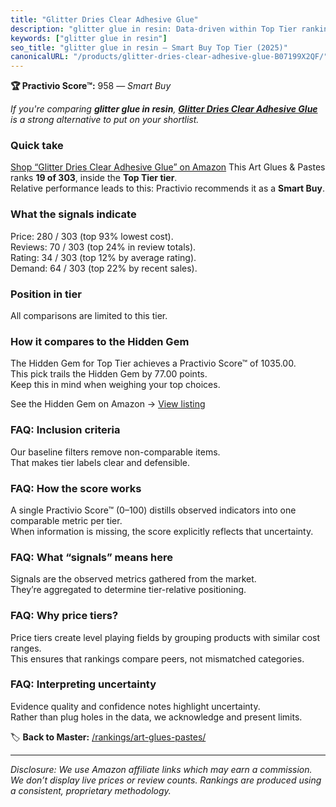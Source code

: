 ```yaml
---
title: "Glitter Dries Clear Adhesive Glue"
description: "glitter glue in resin: Data-driven within Top Tier ranking using the Practivio Score™. Positioned by quality, value, demand, findability, momentum."
keywords: ["glitter glue in resin"]
seo_title: "glitter glue in resin — Smart Buy Top Tier (2025)"
canonicalURL: "/products/glitter-dries-clear-adhesive-glue-B07199X2QF/"
---
```


**🏆 Practivio Score™:** 958 — _Smart Buy_


*If you're comparing **glitter glue in resin**, **[Glitter Dries Clear Adhesive Glue](https://www.amazon.com/dp/B07199X2QF?tag=practivio-20)** is a strong alternative to put on your shortlist.*
### Quick take
[Shop “Glitter Dries Clear Adhesive Glue” on Amazon](https://www.amazon.com/dp/B07199X2QF?tag=practivio-20)
This Art Glues & Pastes ranks **19 of 303**, inside the **Top Tier tier**.  
Relative performance leads to this: Practivio recommends it as a **Smart Buy**.

### What the signals indicate
Price: 280 / 303 (top 93% lowest cost).  
Reviews: 70 / 303 (top 24% in review totals).  
Rating: 34 / 303 (top 12% by average rating).  
Demand: 64 / 303 (top 22% by recent sales).

### Position in tier
All comparisons are limited to this tier.

### How it compares to the Hidden Gem
The Hidden Gem for Top Tier achieves a Practivio Score™ of 1035.00.  
This pick trails the Hidden Gem by 77.00 points.  
Keep this in mind when weighing your top choices.  

See the Hidden Gem on Amazon → [View listing](https://www.amazon.com/dp/B071JPD9M3?tag=practivio-20)

### FAQ: Inclusion criteria
Our baseline filters remove non-comparable items.  
That makes tier labels clear and defensible.

### FAQ: How the score works
A single Practivio Score™ (0–100) distills observed indicators into one comparable metric per tier.  
When information is missing, the score explicitly reflects that uncertainty.

### FAQ: What “signals” means here
Signals are the observed metrics gathered from the market.  
They’re aggregated to determine tier-relative positioning.

### FAQ: Why price tiers?
Price tiers create level playing fields by grouping products with similar cost ranges.  
This ensures that rankings compare peers, not mismatched categories.

### FAQ: Interpreting uncertainty
Evidence quality and confidence notes highlight uncertainty.  
Rather than plug holes in the data, we acknowledge and present limits.


🏷️ **Back to Master:** [/rankings/art-glues-pastes/](/rankings/art-glues-pastes/)

---
_Disclosure: We use Amazon affiliate links which may earn a commission. We don’t display live prices or review counts. Rankings are produced using a consistent, proprietary methodology._
